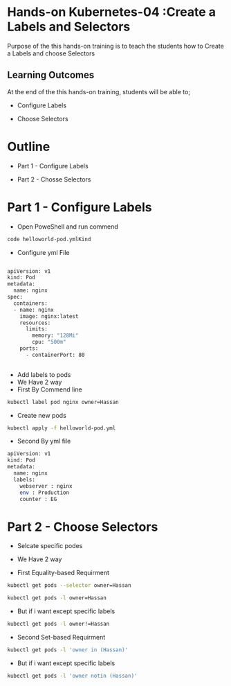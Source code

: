 # Hands-on Kubernetes-04 :Create a Labels and Selectors
 

Purpose of the this hands-on training is to teach the students how to Create a Labels and choose Selectors 

## Learning Outcomes

At the end of the this hands-on training, students will be able to;

- Configure Labels

- Choose Selectors 


# Outline
- Part 1 - Configure Labels

- Part 2 - Chosse Selectors 


# Part 1 - Configure Labels

- Open PoweShell and run commend   

```bash
code helloworld-pod.ymlKind 
```

- Configure yml File 

```bash

apiVersion: v1
kind: Pod
metadata:
  name: nginx
spec:
  containers:
  - name: nginx
    image: nginx:latest
    resources:
      limits:
        memory: "128Mi"
        cpu: "500m"
    ports:
      - containerPort: 80
      
```
-  Add labels to pods
- We Have 2 way
- First By Commend line 

```bash
kubectl label pod nginx owner=Hassan
```
- Create new pods

```bash
kubectl apply -f helloworld-pod.yml
```
- Second By yml file

```bash
apiVersion: v1
kind: Pod
metadata:
  name: nginx
  labels:
    webserver : nginx
    env : Production
    counter : EG
```

# Part 2 - Choose Selectors

- Selcate specific podes

- We Have 2 way

- First Equality-based Requirment  

```bash
kubectl get pods --selector owner=Hassan
```
```bash
kubectl get pods -l owner=Hassan
```
- But if i want except specific labels 

```bash
kubectl get pods -l owner!=Hassan
```

- Second Set-based Requirment 

```bash
kubectl get pods -l 'owner in (Hassan)'
```

- But if i want except specific labels 

```bash
kubectl get pods -l 'owner notin (Hassan)'
```

